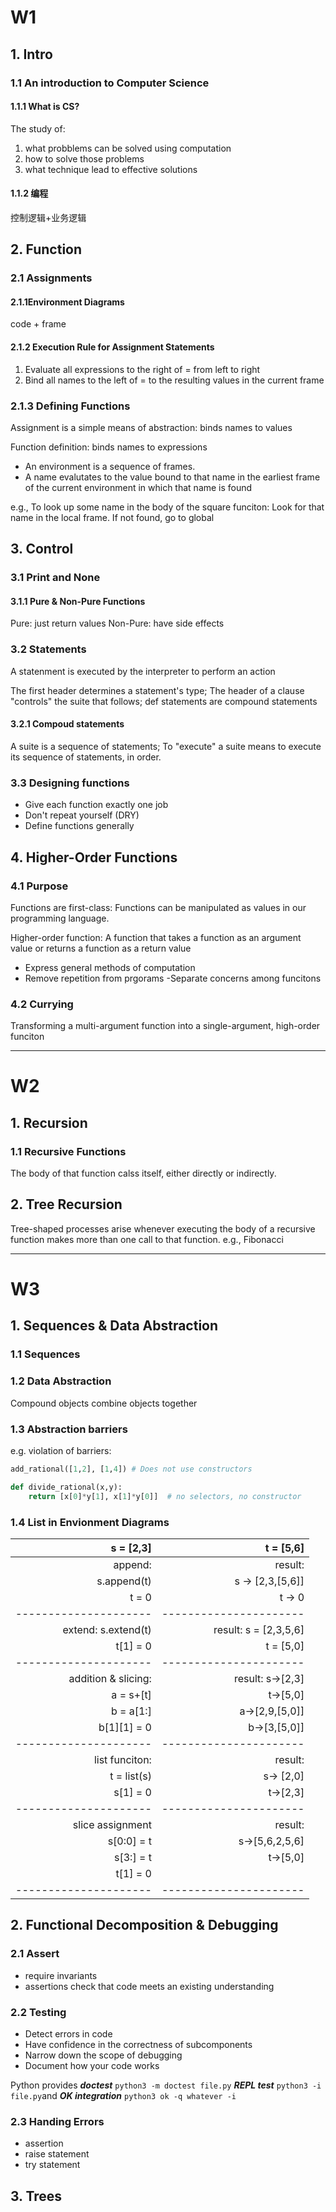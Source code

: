 # W1
## 1. Intro
### 1.1 An introduction to Computer Science
#### 1.1.1 What is CS?
The study of: 
1. what probblems can be solved using computation 
2. how to solve those problems 
3. what technique lead to effective solutions

#### 1.1.2 编程
控制逻辑+业务逻辑

## 2. Function
### 2.1 Assignments
#### 2.1.1Environment Diagrams

code + frame

#### 2.1.2 Execution Rule for Assignment Statements

1. Evaluate all expressions to the right of = from left to right 
2. Bind all names to the left of = to the resulting values in the current frame

### 2.1.3 Defining Functions

Assignment is a simple means of abstraction: binds names to values

Function definition: binds names to expressions 

- An environment is a sequence of frames.
- A name evalutates to the value bound to that name in the earliest frame of the current environment in which that name is found

e.g., To look up some name in the body of the square funciton: 
Look for that name in the local frame. If not found, go to global

## 3. Control
### 3.1 Print and None

#### 3.1.1 Pure & Non-Pure Functions

Pure: just return values
Non-Pure: have side effects

### 3.2 Statements

A statenment is executed by the interpreter to perform an action 

The first header determines a statement's type; The header of a clause "controls" the suite that follows; def statements are compound statements

#### 3.2.1 Compoud statements

A suite is a sequence of statements; To "execute" a suite means to execute its sequence of statements, in order. 

### 3.3 Designing functions

- Give each function exactly one job
- Don't repeat yourself (DRY)
- Define functions generally

## 4. Higher-Order Functions

### 4.1 Purpose
Functions are first-class: Functions can be manipulated as values in our programming language. 

Higher-order function: A function that takes a function as an argument value or returns a function as a return value

- Express general methods of computation
- Remove repetition from prgorams
-Separate concerns among funcitons

### 4.2 Currying
Transforming a multi-argument function into a single-argument, high-order funciton 


---

# W2
## 1. Recursion
### 1.1 Recursive Functions
The body of that function calss itself, either directly or indirectly.

## 2. Tree Recursion
Tree-shaped processes arise whenever executing the body of a recursive function makes more than one call to that function. e.g., Fibonacci

---

# W3

## 1. Sequences & Data Abstraction

### 1.1 Sequences

### 1.2 Data Abstraction
Compound objects combine objects together

### 1.3 Abstraction barriers

e.g. violation of barriers:
```python
add_rational([1,2], [1,4]) # Does not use constructors

def divide_rational(x,y):
    return [x[0]*y[1], x[1]*y[0]]  # no selectors, no constructor
```

### 1.4 List in Envionment Diagrams

| s = [2,3] | t = [5,6] |
| ----:| ----: |
| append: |  result:  |
| s.append(t)   |  s ->  [2,3,[5,6]] |
|        t = 0          |     t -> 0 |
| --------------------- | ---------------------- |
| extend: s.extend(t)   |   result: s = [2,3,5,6] |
|      t[1] = 0         |    t = [5,0]  |
| --------------------- | ---------------------- |
| addition & slicing:   |  result: s->[2,3] |
| a = s+[t] | t->[5,0] |
| b = a[1:] | a->[2,9,[5,0]] |
| b[1][1] = 0 | b->[3,[5,0]] |
| --------------------- | ---------------------- |
| list funciton: | result: |
| t = list(s) | s-> [2,0] |
| s[1] = 0 | t->[2,3] |
| --------------------- | ---------------------- |
| slice assignment | result: |
| s[0:0] = t | s->[5,6,2,5,6] | 
| s[3:] = t | t->[5,0] |
| t[1] = 0 |           |
| --------------------- | ---------------------- |

## 2. Functional Decomposition & Debugging


### 2.1 Assert
- require invariants
- assertions check that code meets an existing understanding

### 2.2 Testing
- Detect errors in code
- Have confidence in the correctness of subcomponents
- Narrow down the scope of debugging
- Document how your code works

Python provides ***doctest***  ```python3 -m doctest file.py```
***REPL test*** ```python3 -i file.py```and ***OK integration*** ```python3 ok -q whatever -i```

### 2.3 Handing Errors
- assertion
- raise statement
- try statement

## 3. Trees